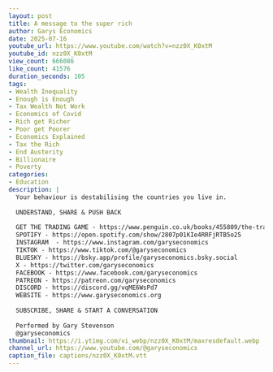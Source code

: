 ```yaml
---
layout: post
title: A message to the super rich
author: Garys Economics
date: 2025-07-16
youtube_url: https://www.youtube.com/watch?v=nzz0X_K0xtM
youtube_id: nzz0X_K0xtM
view_count: 666086
like_count: 41576
duration_seconds: 105
tags:
- Wealth Inequality
- Enough is Enough
- Tax Wealth Not Work
- Economics of Covid
- Rich get Richer
- Poor get Poorer
- Economics Explained
- Tax the Rich
- End Austerity
- Billionaire
- Poverty
categories:
- Education
description: |
  Your behaviour is destabilising the countries you live in.
  
  UNDERSTAND, SHARE & PUSH BACK
  
  GET THE TRADING GAME - https://www.penguin.co.uk/books/455809/the-trading-game-by-stevenson-gary/9781802062731 
  SPOTIFY - https://open.spotify.com/show/2807p01KIe4RRFjRTB5o25
  INSTAGRAM  - https://www.instagram.com/garyseconomics
  TIKTOK - https://www.tiktok.com/@garyseconomics
  BLUESKY - https://bsky.app/profile/garyseconomics.bsky.social
  X - https://twitter.com/garyseconomics
  FACEBOOK - https://www.facebook.com/garyseconomics
  PATREON - https://patreon.com/garyseconomics
  DISCORD - https://discord.gg/vqME6WsPd7
  WEBSITE - https://www.garyseconomics.org
  
  SUBSCRIBE, SHARE & START A CONVERSATION
  
  Performed by Gary Stevenson
  @garyseconomics
thumbnail: https://i.ytimg.com/vi_webp/nzz0X_K0xtM/maxresdefault.webp
channel_url: https://www.youtube.com/@garyseconomics
caption_file: captions/nzz0X_K0xtM.vtt
---
```

